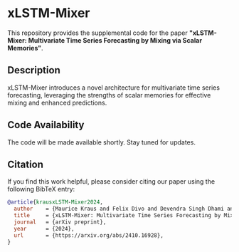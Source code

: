 # xLSTM-Mixer

This repository provides the supplemental code for the paper **"xLSTM-Mixer: Multivariate Time Series Forecasting by Mixing via Scalar Memories"**.

## Description
xLSTM-Mixer introduces a novel architecture for multivariate time series forecasting, leveraging the strengths of scalar memories for effective mixing and enhanced predictions.

## Code Availability
The code will be made available shortly. Stay tuned for updates.

## Citation
If you find this work helpful, please consider citing our paper using the following BibTeX entry:

```bibtex
@article{krausxLSTM-Mixer2024,
  author    = {Maurice Kraus and Felix Divo and Devendra Singh Dhami and Kristian Kersting},
  title     = {xLSTM-Mixer: Multivariate Time Series Forecasting by Mixing via Scalar Memories},
  journal   = {arXiv preprint},
  year      = {2024},
  url       = {https://arxiv.org/abs/2410.16928},
}
```

